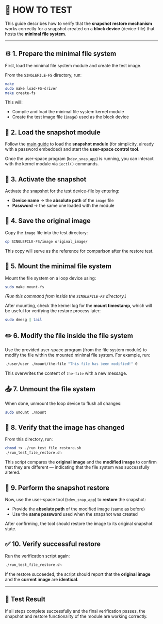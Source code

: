 # 🧪 HOW TO TEST

This guide describes how to verify that the **snapshot restore mechanism** works correctly for a snapshot created on a **block device** (device-file) that hosts the **minimal file system**.

---

## ⚙️ 1. Prepare the minimal file system

First, load the minimal file system module and create the test image.

From the `SINGLEFILE-FS` directory, run:

```bash
make
sudo make load-FS-driver
make create-fs
```

This will:

- Compile and load the minimal file system kernel module  
- Create the test image file (`image`) used as the block device

## 🧩 2. Load the snapshot module

Follow the [main guide](https://github.com/MatteoBasili/aos-ss--progetto-2024_25/blob/main/README.md) to load the **snapshot module** (for simplicity, already with a password embedded) and start the **user-space control tool**.

Once the user-space program (`bdev_snap_app`) is running, you can interact with the kernel module via `ioctl()` commands.

## 📸 3. Activate the snapshot

Activate the snapshot for the test device-file by entering:

- **Device name** → the **absolute path** of the `image` file  
- **Password** → the same one loaded with the module

## 📂 4. Save the original image

Copy the `image` file into the test directory:

```bash
cp SINGLEFILE-FS/image original_image/
```

This copy will serve as the reference for comparison after the restore test.

## 🔗 5. Mount the minimal file system

Mount the file system on a loop device using:

```bash
sudo make mount-fs
```

*(Run this command from inside the `SINGLEFILE-FS` directory.)*

After mounting, check the kernel log for the **mount timestamp**, which will be useful for verifying the restore process later:

```bash
sudo dmesg | tail
```

## ✏️ 6. Modify the file inside the file system

Use the provided user-space program (from the file system module) to modify the file within the mounted minimal file system.
For example, run:

```bash
./user/user ./mount/the-file "This file has been modified!" 0
```

This overwrites the content of `the-file` with a new message.

## 📤 7. Unmount the file system

When done, unmount the loop device to flush all changes:

```bash
sudo umount ./mount
```

## 🧾 8. Verify that the image has changed

From this directory, run:

```bash
chmod +x ./run_test_file_restore.sh
./run_test_file_restore.sh
```

This script compares the **original image** and the **modified image** to confirm that they are different — indicating that the file system was successfully altered.

## 🔁 9. Perform the snapshot restore

Now, use the user-space tool (`bdev_snap_app`) to **restore** the snapshot:

- Provide the **absolute path** of the modified image (same as before)  
- Use the **same password** used when the snapshot was created

After confirming, the tool should restore the image to its original snapshot state.

## ✅ 10. Verify successful restore

Run the verification script again:

```bash
./run_test_file_restore.sh
```

If the restore succeeded, the script should report that the **original image** and the **current image** are **identical**.

---

## 🏁 Test Result

If all steps complete successfully and the final verification passes,
the snapshot and restore functionality of the module are working correctly.

